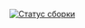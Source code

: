 [![Статус сборки](https://ci.appveyor.com/api/projects/status/gno71dia7fsj7xtn?svg=true)](https://ci.appveyor.com/project/Ekat1983/bdd)
